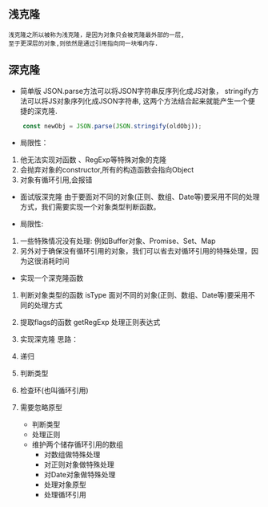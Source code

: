 ## 浅克隆
    浅克隆之所以被称为浅克隆，是因为对象只会被克隆最外部的一层,
    至于更深层的对象,则依然是通过引用指向同一块堆内存.

## 深克隆
- 简单版
    JSON.parse方法可以将JSON字符串反序列化成JS对象，
    stringify方法可以将JS对象序列化成JSON字符串,
    这两个方法结合起来就能产生一个便捷的深克隆.
```js
    const newObj = JSON.parse(JSON.stringify(oldObj));
 ```
- 局限性：
1. 他无法实现对函数 、RegExp等特殊对象的克隆
2. 会抛弃对象的constructor,所有的构造函数会指向Object
3. 对象有循环引用,会报错

- 面试版深克隆
由于要面对不同的对象(正则、数组、Date等)要采用不同的处理方式，我们需要实现一个对象类型判断函数。

- 局限性:
1. 一些特殊情况没有处理: 例如Buffer对象、Promise、Set、Map
2. 另外对于确保没有循环引用的对象，我们可以省去对循环引用的特殊处理，因为这很消耗时间

- 实现一个深克隆函数
1. 判断对象类型的函数  isType
    面对不同的对象(正则、数组、Date等)要采用不同的处理方式
2. 提取flags的函数  getRegExp 处理正则表达式
3. 实现深克隆
思路：
1. 递归
2. 判断类型
3. 检查环(也叫循环引用)
4. 需要忽略原型

    - 判断类型
    - 处理正则
    - 维护两个储存循环引用的数组
        - 对数组做特殊处理
        - 对正则对象做特殊处理
        - 对Date对象做特殊处理
        - 处理对象原型
        - 处理循环引用